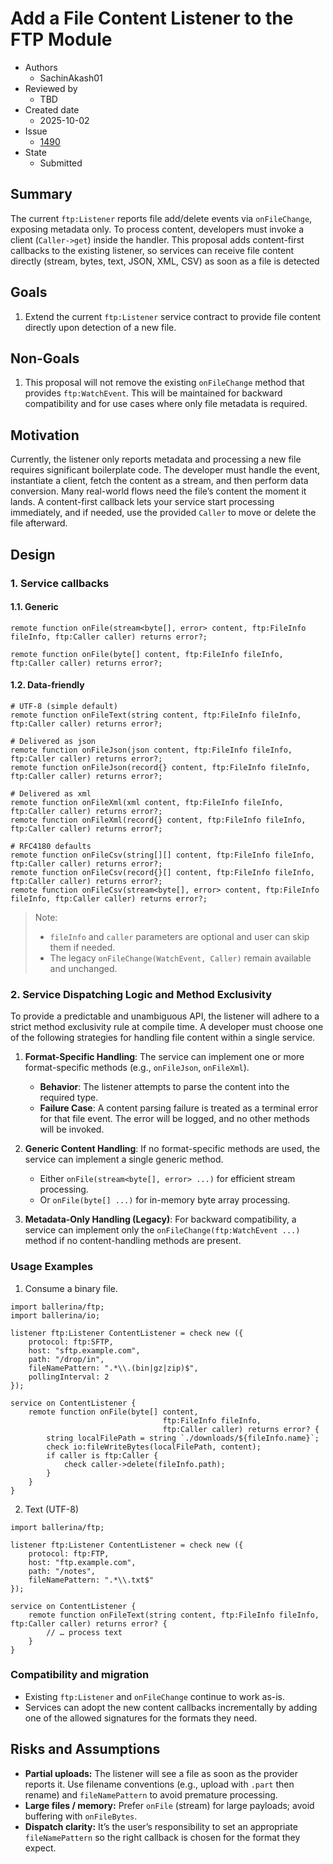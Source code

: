 # Add a File Content Listener to the FTP Module

- Authors
    - SachinAkash01
- Reviewed by
    - TBD
- Created date
    - 2025-10-02
- Issue
    - [1490](https://github.com/ballerina-platform/ballerina-library/issues/1490)
- State
    - Submitted

## Summary

The current `ftp:Listener` reports file add/delete events via `onFileChange`, exposing metadata only. To process content, developers must invoke a client (`Caller->get`) inside the handler.
This proposal adds content-first callbacks to the existing listener, so services can receive file content directly (stream, bytes, text, JSON, XML, CSV) as soon as a file is detected

## Goals

1. Extend the current `ftp:Listener` service contract to provide file content directly upon detection of a new file.

## Non-Goals

1. This proposal will not remove the existing `onFileChange` method that provides `ftp:WatchEvent`. This will be maintained for backward compatibility and for use cases where only file metadata is required.

## Motivation

Currently, the listener only reports metadata and processing a new file requires significant boilerplate code. The developer must handle the event, instantiate a client, fetch the content as a stream, and then perform data conversion. Many real-world flows need the file’s content the moment it lands. A content-first callback lets your service start processing immediately, and if needed, use the provided `Caller` to move or delete the file afterward.

## Design

### 1. Service callbacks

#### 1.1. Generic

```ballerina
remote function onFile(stream<byte[], error> content, ftp:FileInfo fileInfo, ftp:Caller caller) returns error?;

remote function onFile(byte[] content, ftp:FileInfo fileInfo, ftp:Caller caller) returns error?;
```

#### 1.2. Data-friendly

```ballerina
# UTF-8 (simple default)
remote function onFileText(string content, ftp:FileInfo fileInfo, ftp:Caller caller) returns error?;

# Delivered as json
remote function onFileJson(json content, ftp:FileInfo fileInfo, ftp:Caller caller) returns error?;
remote function onFileJson(record{} content, ftp:FileInfo fileInfo, ftp:Caller caller) returns error?;

# Delivered as xml
remote function onFileXml(xml content, ftp:FileInfo fileInfo, ftp:Caller caller) returns error?;
remote function onFileXml(record{} content, ftp:FileInfo fileInfo, ftp:Caller caller) returns error?;

# RFC4180 defaults
remote function onFileCsv(string[][] content, ftp:FileInfo fileInfo, ftp:Caller caller) returns error?;
remote function onFileCsv(record{}[] content, ftp:FileInfo fileInfo, ftp:Caller caller) returns error?;
remote function onFileCsv(stream<byte[], error> content, ftp:FileInfo fileInfo, ftp:Caller caller) returns error?;
```

> Note: 
> - `fileInfo` and `caller` parameters are optional and user can skip them if needed.
> - The legacy `onFileChange(WatchEvent, Caller)` remain available and unchanged.

### 2. Service Dispatching Logic and Method Exclusivity

To provide a predictable and unambiguous API, the listener will adhere to a strict method exclusivity rule at compile time. A developer must choose one of the following strategies for handling file content within a single service.

1. **Format-Specific Handling**: The service can implement one or more format-specific methods (e.g., `onFileJson`, `onFileXml`).
    - **Behavior**: The listener attempts to parse the content into the required type.
    - **Failure Case**: A content parsing failure is treated as a terminal error for that file event. The error will be logged, and no other methods will be invoked.

2. **Generic Content Handling**: If no format-specific methods are used, the service can implement a single generic method.
    - Either `onFile(stream<byte[], error> ...)` for efficient stream processing.
    - Or `onFile(byte[] ...)` for in-memory byte array processing.

3. **Metadata-Only Handling (Legacy)**: For backward compatibility, a service can implement only the `onFileChange(ftp:WatchEvent ...)` method if no content-handling methods are present.

### Usage Examples

1. Consume a binary file.

```ballerina
import ballerina/ftp;
import ballerina/io;

listener ftp:Listener ContentListener = check new ({
    protocol: ftp:SFTP,
    host: "sftp.example.com",
    path: "/drop/in",
    fileNamePattern: ".*\\.(bin|gz|zip)$",
    pollingInterval: 2
});

service on ContentListener {
    remote function onFile(byte[] content,
                                  ftp:FileInfo fileInfo,
                                  ftp:Caller caller) returns error? {
        string localFilePath = string `./downloads/${fileInfo.name}`;
        check io:fileWriteBytes(localFilePath, content);
        if caller is ftp:Caller {
            check caller->delete(fileInfo.path);
        }
    }
}
```

2. Text (UTF-8)

```ballerina
import ballerina/ftp;

listener ftp:Listener ContentListener = check new ({
    protocol: ftp:FTP,
    host: "ftp.example.com",
    path: "/notes",
    fileNamePattern: ".*\\.txt$"
});

service on ContentListener {
    remote function onFileText(string content, ftp:FileInfo fileInfo, ftp:Caller caller) returns error? {
        // … process text
    }
}
```

### Compatibility and migration

- Existing `ftp:Listener` and `onFileChange` continue to work as-is.
- Services can adopt the new content callbacks incrementally by adding one of the allowed signatures for the formats they need.

## Risks and Assumptions

- **Partial uploads:** The listener will see a file as soon as the provider reports it. Use filename conventions (e.g., upload with `.part` then rename) and `fileNamePattern` to avoid premature processing.
- **Large files / memory:** Prefer `onFile` (stream) for large payloads; avoid buffering with `onFileBytes`.
- **Dispatch clarity:** It’s the user’s responsibility to set an appropriate `fileNamePattern` so the right callback is chosen for the format they expect.
